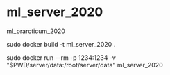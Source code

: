 # ml_server_2020
ml_prarcticum_2020

 sudo docker build -t ml_server_2020 .

sudo docker run --rm -p 1234:1234 -v "$PWD/server/data:/root/server/data" ml_server_2020
